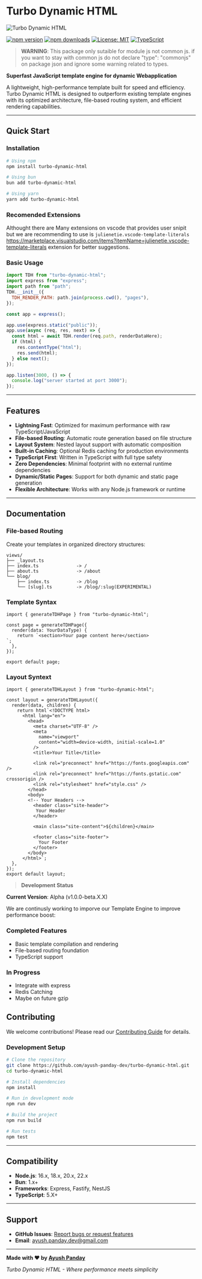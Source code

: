 # Turbo Dynamic HTML

![Turbo Dynamic HTML](./logo.png)

[![npm version](https://img.shields.io/npm/v/turbo-dynamic-html.svg)](https://www.npmjs.com/package/turbo-dynamic-html)
[![npm downloads](https://img.shields.io/npm/dm/turbo-dynamic-html.svg)](https://www.npmjs.com/package/turbo-dynamic-html)
[![License: MIT](https://img.shields.io/badge/License-MIT-yellow.svg)](https://opensource.org/licenses/MIT)
[![TypeScript](https://img.shields.io/badge/%3C%2F%3E-TypeScript-%230074c1.svg)](http://www.typescriptlang.org/)

> **WARNING**: This package only sutaible for module js not common js. if you want to stay with common js do not declare "type": "commonjs" on package json and ignore some warning related to types.

**Superfast JavaScript template engine for dynamic Webapplication**

A lightweight, high-performance template built for speed and efficiency. Turbo Dynamic HTML is designed to outperform existing template engines with its optimized architecture, file-based routing system, and efficient rendering capabilities.

---

## Quick Start

### Installation

```bash
# Using npm
npm install turbo-dynamic-html

# Using bun
bun add turbo-dynamic-html

# Using yarn
yarn add turbo-dynamic-html
```

### Recomended Extensions

Althought there are Many extensions on vscode that provides user snipit but we are recommending to use is `julienetie.vscode-template-literals` https://marketplace.visualstudio.com/items?itemName=julienetie.vscode-template-literals extension for better suggestions.

### Basic Usage

```javascript
import TDH from "turbo-dynamic-html";
import express from "express";
import path from "path";
TDH.__init__({
  TDH_RENDER_PATH: path.join(process.cwd(), "pages"),
});

const app = express();

app.use(express.static("public"));
app.use(async (req, res, next) => {
  const html = await TDH.render(req.path, renderDataHere);
  if (html) {
    res.contentType("html");
    res.send(html);
  } else next();
});

app.listen(3000, () => {
  console.log("server started at port 3000");
});
```

---

## Features

- **Lightning Fast**: Optimized for maximum performance with raw TypeScript/JavaScript
- **File-based Routing**: Automatic route generation based on file structure
- **Layout System**: Nested layout support with automatic composition
- **Built-in Caching**: Optional Redis caching for production environments
- **TypeScript First**: Written in TypeScript with full type safety
- **Zero Dependencies**: Minimal footprint with no external runtime dependencies
- **Dynamic/Static Pages**: Support for both dynamic and static page generation
- **Flexible Architecture**: Works with any Node.js framework or runtime

---

## Documentation

### File-based Routing

Create your templates in organized directory structures:

```
views/
├── _layout.ts
├── index.ts              -> /
├── about.ts              -> /about
└── blog/
    ├── index.ts          -> /blog
    └── [slug].ts         -> /blog/:slug(EXPERIMENTAL)
```

### Template Syntax

```TS
import { generateTDHPage } from "turbo-dynamic-html";

const page = generateTDHPage({
  render(data: YourDataType) {
    return `<section>Your page content here</section>
`;
  },
});

export default page;

```

### Layout Syntext

```TS
import { generateTDHLayout } from "turbo-dynamic-html";

const layout = generateTDHLayout({
  render(data, children) {
    return html`<!DOCTYPE html>
      <html lang="en">
        <head>
          <meta charset="UTF-8" />
          <meta
            name="viewport"
            content="width=device-width, initial-scale=1.0"
          />
          <title>Your Title</title>

          <link rel="preconnect" href="https://fonts.googleapis.com" />
          <link rel="preconnect" href="https://fonts.gstatic.com" crossorigin />
          <link rel="stylesheet" href="style.css" />
        </head>
        <body>
        <!-- Your Headers -->
          <header class="site-header">
           Your Header
          </header>

          <main class="site-content">${children}</main>

          <footer class="site-footer">
            Your Footer
          </footer>
        </body>
      </html>`;
  },
});
export default layout;

```

> **Development Status**

**Current Version**: Alpha (v1.0.0-beta.X.X)

We are continusly working to imporve our Template Engine to improve performance boost:

### Completed Features

- Basic template compilation and rendering
- File-based routing foundation
- TypeScript support

### In Progress

- Integrate with express
- Redis Catching
- Maybe on future gzip

## Contributing

We welcome contributions! Please read our [Contributing Guide](CONTRIBUTING.md) for details.

### Development Setup

```bash
# Clone the repository
git clone https://github.com/ayush-panday-dev/turbo-dynamic-html.git
cd turbo-dynamic-html

# Install dependencies
npm install

# Run in development mode
npm run dev

# Build the project
npm run build

# Run tests
npm test
```

---

## Compatibility

- **Node.js**: 16.x, 18.x, 20.x, 22.x
- **Bun**: 1.x+
- **Frameworks**: Express, Fastify, NestJS
- **TypeScript**: 5.X+

---

## Support

- **GitHub Issues**: [Report bugs or request features](https://github.com/ayush-panday-dev/turbo-dynamic-html/issues)
- **Email**: ayush.panday.dev@gmail.com

---

**Made with ❤️ by [Ayush Panday](https://github.com/ayush-panday-dev)**

_Turbo Dynamic HTML - Where performance meets simplicity_
